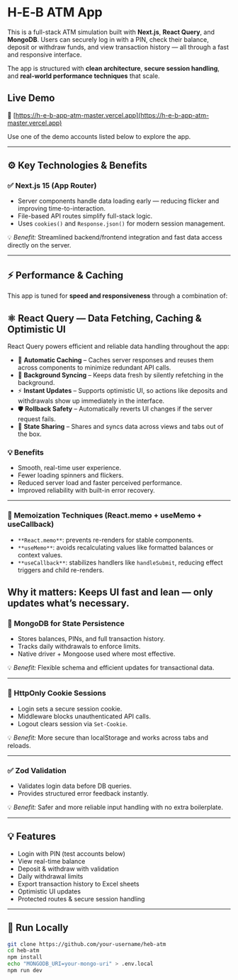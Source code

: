# H‑E‑B ATM App

This is a full-stack ATM simulation built with **Next.js**, **React Query**, and **MongoDB**. Users can securely log in with a PIN, check their balance, deposit or withdraw funds, and view transaction history — all through a fast and responsive interface.

The app is structured with **clean architecture**, **secure session handling**, and **real-world performance techniques** that scale.

## Live Demo

🔗 [https://h-e-b-app-atm-master.vercel.app](https://h-e-b-app-atm-master.vercel.app)

Use one of the demo accounts listed below to explore the app.

---

## ⚙️ Key Technologies & Benefits

### ✅ Next.js 15 (App Router)
- Server components handle data loading early — reducing flicker and improving time-to-interaction.
- File-based API routes simplify full-stack logic.
- Uses `cookies()` and `Response.json()` for modern session management.

💡 *Benefit:* Streamlined backend/frontend integration and fast data access directly on the server.

---
## ⚡ Performance & Caching

This app is tuned for **speed and responsiveness** through a combination of:



## ⚛️ React Query — Data Fetching, Caching & Optimistic UI

React Query powers efficient and reliable data handling throughout the app:

- 🔄 **Automatic Caching** – Caches server responses and reuses them across components to minimize redundant API calls.
- 🔁 **Background Syncing** – Keeps data fresh by silently refetching in the background.
- ⚡ **Instant Updates** – Supports optimistic UI, so actions like deposits and withdrawals show up immediately in the interface.
- 🛡️ **Rollback Safety** – Automatically reverts UI changes if the server request fails.
- 🔗 **State Sharing** – Shares and syncs data across views and tabs out of the box.

### 💡 Benefits
- Smooth, real-time user experience.
- Fewer loading spinners and flickers.
- Reduced server load and faster perceived performance.
- Improved reliability with built-in error recovery.


---

### 🧠 Memoization Techniques (React.memo + useMemo + useCallback)

- `**React.memo**`: prevents re-renders for stable components.
- `**useMemo**`: avoids recalculating values like formatted balances or context values.
- `**useCallback**`: stabilizes handlers like `handleSubmit`, reducing effect triggers and child re-renders.

**Why it matters**: Keeps UI fast and lean — only updates what’s necessary.
---

### 🧾 MongoDB for State Persistence
- Stores balances, PINs, and full transaction history.
- Tracks daily withdrawals to enforce limits.
- Native driver + Mongoose used where most effective.

💡 *Benefit:* Flexible schema and efficient updates for transactional data.

---

### 🔐 HttpOnly Cookie Sessions
- Login sets a secure session cookie.
- Middleware blocks unauthenticated API calls.
- Logout clears session via `Set-Cookie`.

💡 *Benefit:* More secure than localStorage and works across tabs and reloads.

---

### ✅ Zod Validation
- Validates login data before DB queries.
- Provides structured error feedback instantly.

💡 *Benefit:* Safer and more reliable input handling with no extra boilerplate.

---

## 💡 Features

- Login with PIN (test accounts below)
- View real-time balance
- Deposit & withdraw with validation
- Daily withdrawal limits
- Export transaction history to Excel sheets
- Optimistic UI updates
- Protected routes & secure session handling

---

## 🧪 Run Locally

```bash
git clone https://github.com/your-username/heb-atm
cd heb-atm
npm install
echo "MONGODB_URI=your-mongo-uri" > .env.local
npm run dev
